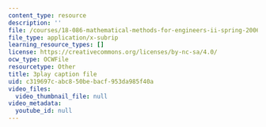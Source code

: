 ```yaml
---
content_type: resource
description: ''
file: /courses/18-086-mathematical-methods-for-engineers-ii-spring-2006/c319697cabc850bebacf953da985f40a_pEuuJ5E7ZS0.vtt
file_type: application/x-subrip
learning_resource_types: []
license: https://creativecommons.org/licenses/by-nc-sa/4.0/
ocw_type: OCWFile
resourcetype: Other
title: 3play caption file
uid: c319697c-abc8-50be-bacf-953da985f40a
video_files:
  video_thumbnail_file: null
video_metadata:
  youtube_id: null
---
```

